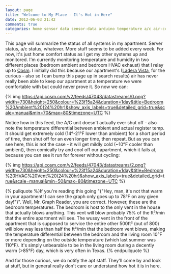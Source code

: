 ```yaml
---
layout: page
title: "Welcome to My Place - It's Hot in Here"
date: 2012-06-03 21:42
comments: true
categories: home sensor data sensor-data arduino temperature a/c air-conditioning cosm pachube ladera-vista austin apartment
---
```


This page will summarize the status of all systems in my apartment. Server status, a/c status, whatever. More stuff seems to be added every week.  For now, it's just home comfort status as I get my other systems up and monitored. I'm currently monitoring temperature and humidity in two different places (bedroom ambient and bedroom HVAC exhaust) that I relay up to [Cosm](https://cosm.com/feeds/47043).  I initially did this because our apartment's ([Ladera Vista](http://www.laderavista.net/), for the curious - also so I can bump this page up in search results) air has never really been able to keep our apartment at a temperature we were comfortable with but could never prove it. So now we can:

{% img https://api.cosm.com/v2/feeds/47043/datastreams/0.png?width=730&height=250&colour=%23f15a24&duration=1day&title=Bedroom%20Ambient%20(24%20hr)&show_axis_labels=true&detailed_grid=true&scale=manual&min=70&max=80&timezone=UTC %}

Notice how in this feed, the A/C unit doesn't actually ever shut off - also note the temperature differential between ambient and actual register temp.  It should get extremely cold (14°-21°F lower than ambient) for a short period of time, then shut off for an even longer time, then repeat. But as you can see here, this is not the case - it will get mildly cold (~10°F cooler than ambient), then comically try and cool off our apartment, which it fails at, because you can see it run for forever without cycling:

{% img https://api.cosm.com/v2/feeds/47043/datastreams/2.png?width=730&height=250&colour=%23f15a24&duration=1day&title=Bedroom%20HVAC%20Vent%20(24%20hr)&show_axis_labels=true&detailed_grid=true&scale=manual&min=50&max=80&timezone=UTC %}

{% pullquote %}If you're reading this going "{"Hey, man, it's not that warm in your apartment! I can see the graph only goes up to 78°F on any given day!"}".  Well, Mr. Graph Reader, you are correct. However, these are the bedroom temperatures. The bedroom is host to the only vent in the house that actually blows anything. This vent will blow probably 75% of the ft³/min that the entire apartment will see.  The wussy vent in the front of the apartment that is supposed to service the entire other 500ft² (out of 800) will blow way less than half the ft³/min that the bedroom vent blows, making the temperature differential between the bedroom and the living room 10°F or more depending on the outside temperature (which last summer was 110°F). It's simply unbearable to be in the living room during a decently warm (>85°F) day, which is very often in Texas. {% endpullquote %}

And for those curious, we do notify the apt staff. They'll come by and look at stuff, but in general really don't care or understand how hot it is in here.